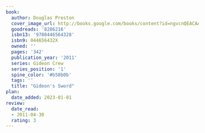 ```yaml
---
book:
  author: Douglas Preston
  cover_image_url: http://books.google.com/books/content?id=ngvcnQEACAAJ&printsec=frontcover&img=1&zoom=1&source=gbs_api
  goodreads: '8286216'
  isbn13: '9780446564328'
  isbn9: 044656432X
  owned: ''
  pages: '342'
  publication_year: '2011'
  series: Gideon Crew
  series_position: '1'
  spine_color: '#b50b0b'
  tags: ''
  title: "Gideon's Sword"
plan:
  date_added: 2023-01-01
review:
  date_read:
  - 2011-04-30
  rating: 3
---
```

